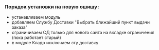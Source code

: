 ### Порядок установки на новую ошишу:
* устанавливаем модуль
* добавляем Службу Доставки "Выбрать ближайший пункт выдачи заказа"
* ограничиваем СД только для нового сайта на вкладке ограничения (пока работает старый)
* в модуле Кладр исключаем эту доставку
